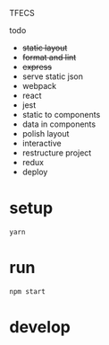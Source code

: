 TFECS

todo
- ~~static layout~~
- ~~format and lint~~
- ~~express~~
- serve static json
- webpack
- react
- jest
- static to components
- data in components
- polish layout
- interactive
- restructure project
- redux
- deploy

# setup
`yarn`

# run
`npm start`

# develop
